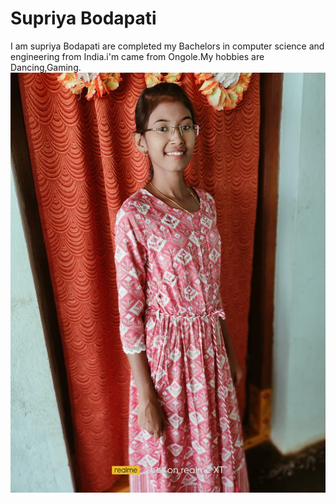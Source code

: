 # Supriya Bodapati
I am supriya Bodapati are completed my Bachelors in computer science and engineering from India.i'm came from Ongole.My hobbies are Dancing,Gaming.
![image](https://github.com/supriya-s562040/assignment2-bodapati/blob/main/WhatsApp%20Image%202023-01-30%20at%2018.47.28.jpeg)
